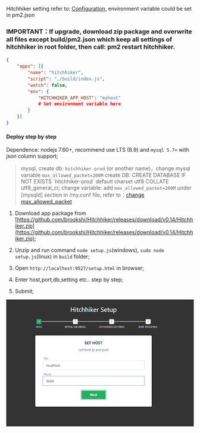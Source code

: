 Hitchhiker setting refer to: [Configuration](configuration.md), environment variable could be set in pm2.json

### IMPORTANT：If upgrade, download zip package and overwrite all files except build/pm2.json which keep all settings of hitchhiker in root folder, then call: pm2 restart hitchhiker.

```json
{
    "apps": [{
        "name": "hitchhiker",
        "script": "./build/index.js",
        "watch": false,
        "env": {
            "HITCHHIKER_APP_HOST": "myhost"
            # Set environment variable here
        }
    }]
}
```

#### Deploy step by step

Dependence: nodejs 7.60+, recommend use LTS (8.9) and `mysql 5.7+` with json column support;

> mysql, create db: `hitchhiker-prod` (or another name)，change mysql variable `max_allowed_packet=200M`
> create DB: CREATE DATABASE IF NOT EXISTS \`hitchhiker-prod\` default charset utf8 COLLATE utf8_general_ci;
> change variable: add `max_allowed_packet=200M` under [mysqld] section in /my.conf file, refer to：[change max_allowed_packet](https://stackoverflow.com/questions/8062496/how-to-change-max-allowed-packet-size)

1. Download app package from [https://github.com/brookshi/Hitchhiker/releases/download/v0.14/Hitchhiker.zip](https://github.com/brookshi/Hitchhiker/releases/download/v0.14/Hitchhiker.zip);

2. Unzip and run command `node setup.js`(windows), `sudo node setup.js`(linux) in `build` folder;

3. Open `http://localhost:9527/setup.html` in browser;

4. Enter host,port,db,setting etc.. step by step;

5. Submit;

![](https://raw.githubusercontent.com/brookshi/images/master/Hitchhiker/setup.png)